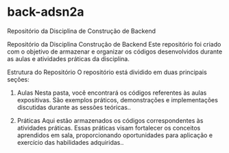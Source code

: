 # back-adsn2a
Repositório da Disciplina de Construção de Backend

Repositório da Disciplina Construção de Backend
Este repositório foi criado com o objetivo de armazenar e organizar os códigos desenvolvidos durante as aulas e atividades práticas da disciplina.

Estrutura do Repositório
O repositório está dividido em duas principais seções:

1. Aulas
Nesta pasta, você encontrará os códigos referentes às aulas expositivas. São exemplos práticos, demonstrações e implementações discutidas durante as sessões teóricas..

2. Práticas
Aqui estão armazenados os códigos correspondentes às atividades práticas. Essas práticas visam fortalecer os conceitos aprendidos em sala, proporcionando oportunidades para aplicação e exercício das habilidades adquiridas..